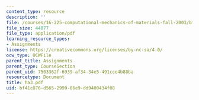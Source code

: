 ```yaml
---
content_type: resource
description: ''
file: /courses/16-225-computational-mechanics-of-materials-fall-2003/bf41c876d565299986e9dd9400434f08_ha3.pdf
file_size: 44077
file_type: application/pdf
learning_resource_types:
- Assignments
license: https://creativecommons.org/licenses/by-nc-sa/4.0/
ocw_type: OCWFile
parent_title: Assignments
parent_type: CourseSection
parent_uid: 7503362f-6939-af34-34e5-491cce4b88ba
resourcetype: Document
title: ha3.pdf
uid: bf41c876-d565-2999-86e9-dd9400434f08
---
```

